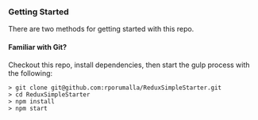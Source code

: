 

### Getting Started

There are two methods for getting started with this repo.

#### Familiar with Git?
Checkout this repo, install dependencies, then start the gulp process with the following:

```
> git clone git@github.com:rporumalla/ReduxSimpleStarter.git
> cd ReduxSimpleStarter
> npm install
> npm start
```
